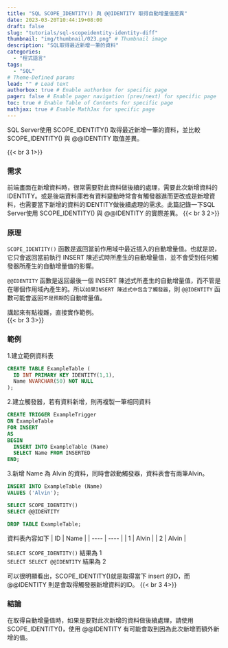 ```yaml
---
title: "SQL SCOPE_IDENTITY() 與 @@IDENTITY 取得自動增量值差異"
date: 2023-03-20T10:44:19+08:00
draft: false
slug: "tutorials/sql-scopeidentity-identity-diff"
thumbnail: "img/thumbnail/023.png" # Thumbnail image
description: "SQL取得最近新增一筆的資料"
categories:
  - "程式語言"
tags:
  - "SQL"
# Theme-Defined params
lead: "" # Lead text
authorbox: true # Enable authorbox for specific page
pager: false # Enable pager navigation (prev/next) for specific page
toc: true # Enable Table of Contents for specific page
mathjax: true # Enable MathJax for specific page
---
```

SQL Server使用 SCOPE_IDENTITY() 取得最近新增一筆的資料，並比較 SCOPE_IDENTITY() 與 @@IDENTITY 取值差異。  
<!--more-->
{{< br 3  1>}}

### 需求
前端畫面在新增資料時，很常需要對此資料做後續的處理，需要此次新增資料的IDENTITY。或是後端資料庫若有資料變動時常會有觸發器進而更改或是新增資料，也需要當下新增的資料的IDENTITY做後續處理的需求。此篇記錄一下SQL Server使用 SCOPE_IDENTITY() 與 @@IDENTITY 的實際差異。
{{< br 3  2>}}

### 原理
`SCOPE_IDENTITY()` 函數是返回當前作用域中最近插入的自動增量值。也就是說，它只會返回當前執行 INSERT 陳述式時所產生的自動增量值，並不會受到任何觸發器所產生的自動增量值的影響。

`@@IDENTITY` 函數是返回最後一個 INSERT 陳述式所產生的自動增量值，而不管是在哪個作用域內產生的。所以`如果INSERT 陳述式中包含了觸發器`，則 `@@IDENTITY` 函數可能會返回`不是預期`的自動增量值。

講起來有點複雜，直接實作範例。  
{{< br 3  3>}}

### 範例

1.建立範例資料表
```SQL {linenos=inline}
CREATE TABLE ExampleTable (
  ID INT PRIMARY KEY IDENTITY(1,1),
  Name NVARCHAR(50) NOT NULL
);
```

2.建立觸發器，若有資料新增，則再複製一筆相同資料
```SQL {linenos=inline}
CREATE TRIGGER ExampleTrigger
ON ExampleTable
FOR INSERT
AS
BEGIN
  INSERT INTO ExampleTable (Name)
  SELECT Name FROM INSERTED
END;
```
3.新增 Name 為 Alvin 的資料，同時會啟動觸發器，資料表會有兩筆Alvin。
```SQL {linenos=inline}
INSERT INTO ExampleTable (Name)
VALUES ('Alvin');

SELECT SCOPE_IDENTITY()
SELECT @@IDENTITY

DROP TABLE ExampleTable;
```
資料表內容如下
|  ID   | Name  |
|  ----  | ----  |
| 1  | Alvin |
| 2  | Alvin |

`SELECT SCOPE_IDENTITY()` 結果為 1  
`SELECT SELECT @@IDENTITY`  結果為 2  

可以很明顯看出，SCOPE_IDENTITY()就是取得當下 insert 的ID，而 @@IDENTITY 則是會取得觸發器新增資料的ID。
{{< br 3  4>}}

### 結論
在取得自動增量值時，如果是要對此次新增的資料做後續處理，請使用 SCOPE_IDENTITY()，使用 @@IDENTITY 有可能會取到因為此次新增而額外新增的值。





